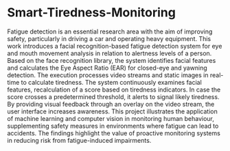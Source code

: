 # Smart-Tiredness-Monitoring
Fatigue detection is an essential research area with the aim of improving safety, particularly in driving a car and operating heavy equipment. This work introduces a facial recognition-based fatigue detection system for eye and mouth movement analysis in relation to alertness levels of a person. Based on the face recognition library, the system identifies facial features and calculates the Eye Aspect Ratio (EAR) for closed-eye and yawning detection. The execution processes video streams and static images in real-time to calculate tiredness. The system continuously examines facial features, recalculation of a score based on tiredness indicators. In case the score crosses a predetermined threshold, it alerts to signal likely tiredness. By providing visual feedback through an overlay on the video stream, the user interface increases awareness. This project illustrates the application of machine learning and computer vision in monitoring human behaviour, supplementing safety measures in environments where fatigue can lead to accidents. The findings highlight the value of proactive monitoring systems in reducing risk from fatigue-induced impairments.
